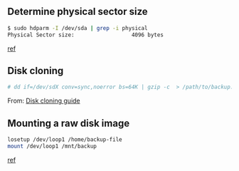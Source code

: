 ## Determine physical sector size
```bash
$ sudo hdparm -I /dev/sda | grep -i physical
Physical Sector size:                  4096 bytes
```
[ref](http://superuser.com/a/426015)

## Disk cloning

```bash
# dd if=/dev/sdX conv=sync,noerror bs=64K | gzip -c  > /path/to/backup.img.gz
```
From: [Disk cloning guide](https://wiki.archlinux.org/index.php/disk_cloning)

## Mounting a raw disk image
```bash
losetup /dev/loop1 /home/backup-file
mount /dev/loop1 /mnt/backup 
```
[ref](http://superuser.com/a/488888)
